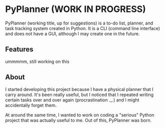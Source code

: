 # PyPlanner (WORK IN PROGRESS)
PyPlanner (working title, up for suggestions) is a to-do list, planner, and task tracking system created in Python.
It is a CLI (command line interface) and does not have a GUI, although I may create one in the future.

## Features
ummmmm, still working on this

## About
I started developing this project because I have a physical planner that I carry around.  It's been really useful, but I noticed that I repeated writing certain tasks over and over again (procrastination ._.) and I might accidentally forget them.

At around the same time, I wanted to work on coding a "serious" Python project that was actually useful to me.  Out of this, PyPlanner was born.